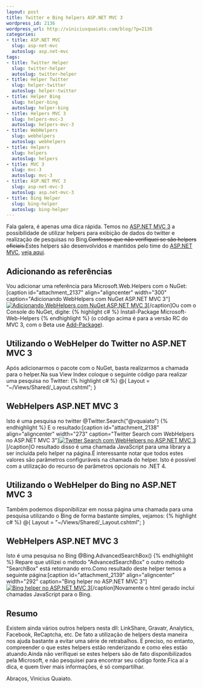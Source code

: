 ```yaml
--- 
layout: post
title: Twitter e Bing helpers ASP.NET MVC 3
wordpress_id: 2136
wordpress_url: http://viniciusquaiato.com/blog/?p=2136
categories: 
- title: ASP.NET MVC
  slug: asp-net-mvc
  autoslug: asp.net-mvc
tags: 
- title: Twitter Helper
  slug: twitter-helper
  autoslug: twitter-helper
- title: Helper Twitter
  slug: helper-twitter
  autoslug: helper-twitter
- title: Helper Bing
  slug: helper-bing
  autoslug: helper-bing
- title: Helpers MVC 3
  slug: helpers-mvc-3
  autoslug: helpers-mvc-3
- title: WebHelpers
  slug: webhelpers
  autoslug: webhelpers
- title: Helpers
  slug: helpers
  autoslug: helpers
- title: MVC 3
  slug: mvc-3
  autoslug: mvc-3
- title: ASP.NET MVC 3
  slug: asp-net-mvc-3
  autoslug: asp.net-mvc-3
- title: Bing Helper
  slug: bing-helper
  autoslug: bing-helper
---
```

Fala galera, é apenas uma dica rápida. Temos no [ASP.NET MVC 3](http://viniciusquaiato.com/blog/asp-net-mvc-3) a possibilidade de utilizar helpers para exibição de dados do twitter e realização de pesquisas no Bing.<del datetime="2010-11-16T11:12:06+00:00">Confesso que não verifiquei se são helpers oficiais.</del>Estes helpers são desenvolvidos e mantidos pelo time do [ASP.NET MVC](http://asp.net/mvc), [veja aqui](http://forums.asp.net/t/1623534.aspx?Is+Microsoft.Web.Helpers+an+official+library%3f).

## Adicionando as referências
Vou adicionar uma referência para Microsoft.Web.Helpers com o NuGet:[caption id="attachment_2137" align="aligncenter" width="300" caption="Adicionando WebHelpers com NuGet ASP.NET MVC 3"][![Adicionando WebHelpers com NuGet ASP.NET MVC 3](http://viniciusquaiato.com/blog/wp-content/uploads/2010/11/Add-Library-Package-Reference_2010-11-15_13-42-18-300x200.png "Adicionando WebHelpers com NuGet ASP.NET MVC 3")](http://viniciusquaiato.com/blog/wp-content/uploads/2010/11/Add-Library-Package-Reference_2010-11-15_13-42-18.png)[/caption]Ou com o Console do NuGet, digite:
{% highlight c# %}
Install-Package Microsoft-Web-Helpers
{% endhighlight %}
(o código acima é para a versão RC do MVC 3, com o Beta use [Add-Package](http://viniciusquaiato.com/blog/aprenda-os-comandos-para-adicionar-pacotes-com-nupack/)).

## Utilizando o WebHelper do Twitter no ASP.NET MVC 3
Após adicionarmos o pacote com o NuGet, basta realizarmos a chamada para o helper.Na sua View Index coloque o seguinte código para realizar uma pesquisa no Twitter:
{% highlight c# %}
@{ Layout = "~/Views/Shared/_Layout.cshtml";
    }


## WebHelpers ASP.NET MVC 3

Isto é uma pesquisa no twitter
@Twitter.Search("@vquaiato")
{% endhighlight %}
E o resultado:[caption id="attachment_2138" align="aligncenter" width="273" caption="Twitter Search com WebHelpers no ASP.NET MVC 3"][![Twitter Search com WebHelpers no ASP.NET MVC 3](http://viniciusquaiato.com/blog/wp-content/uploads/2010/11/twitter-search-273x300.png "Twitter Search com WebHelpers no ASP.NET MVC 3")](http://viniciusquaiato.com/blog/wp-content/uploads/2010/11/twitter-search.png)[/caption]O resultado disso é uma chamada JavaScript para uma library a ser incluída pelo helper na página.É interessante notar que todos estes valores são parâmetros configuráveis na chamada do helper. Isto é possível com a utilização do recurso de parâmetros opcionais no .NET 4.

## Utilizando o WebHelper do Bing no ASP.NET MVC 3
Também podemos disponibilizar em nossa página uma chamada para uma pesquisa utilizando o Bing de forma bastante simples, vejamos:
{% highlight c# %}
@{ Layout = "~/Views/Shared/_Layout.cshtml";
    }


## WebHelpers ASP.NET MVC 3

Isto é uma pesquisa no Bing
@Bing.AdvancedSearchBox()
{% endhighlight %}
Repare que utilizei o método "AdvancedSearchBox" o outro método "SearchBox" está retornando erro.Como resultado deste helper temos a seguinte página:[caption id="attachment_2139" align="aligncenter" width="292" caption="Bing helper no ASP.NET MVC 3"][![Bing helper no ASP.NET MVC 3](http://viniciusquaiato.com/blog/wp-content/uploads/2010/11/Bing-helper-292x300.png "Bing helper no ASP.NET MVC 3")](http://viniciusquaiato.com/blog/wp-content/uploads/2010/11/Bing-helper.png)[/caption]Novamente o html gerado inclui chamadas JavaScript para o Bing. 

## Resumo
Existem ainda vários outros helpers nesta dll: LinkShare, Gravatr, Analytics, Facebook, ReCaptcha, etc. De fato a utilização de helpers desta maneira nos ajuda bastante a evitar uma série de retrabalhos. É preciso, no entanto, compreender o que estes helpers estão renderizando e como eles estão atuando.Ainda não verifiquei se estes helpers são de fato disponibilizados pela Microsoft, e não pesquisei para encontrar seu código fonte.Fica aí a dica, e quem tiver mais informações, é só compartilhar.

Abraços,
Vinicius Quaiato.
